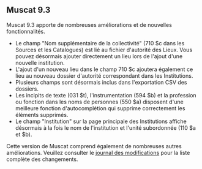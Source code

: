 ## Muscat 9.3

Muscat 9.3 apporte de nombreuses améliorations et de nouvelles fonctionnalités.

* Le champ "Nom supplémentaire de la collectivité" (710 $c dans les Sources et les Catalogues) est lié au fichier d'autorité des Lieux. Vous pouvez désormais ajouter directement un lieu lors de l'ajout d'une nouvelle institution.
* L'ajout d'un nouveau lieu dans le champ 710 $c ajoutera également ce lieu au nouveau dossier d'autorité correspondant dans les Institutions.
* Plusieurs champs sont désormais inclus dans l'exportation CSV des dossiers.
* Les incipits de texte (031 $t), l'instrumentation (594 $b) et la profession ou fonction dans les noms de personnes (550 $a) disposent d'une meilleure fonction d'autocomplétion qui supprime correctement les éléments supprimés.
* Le champ "Institution" sur la page principale des Institutions affiche désormais à la fois le nom de l'institution et l'unité subordonnée (110 $a et $b).

Cette version de Muscat comprend également de nombreuses autres améliorations. Veuillez consulter le [journal des modifications](https://github.com/rism-ch/muscat/blob/master/CHANGELOG) pour la liste complète des changements.